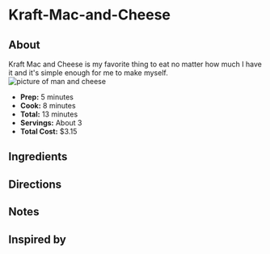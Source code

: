 # Kraft-Mac-and-Cheese
## About
Kraft Mac and Cheese is my favorite thing to eat no matter how much I have it and it's simple enough for me to make myself.
![picture of man and cheese](https://static.onecms.io/wp-content/uploads/sites/38/2015/04/12233511/macandcheese.jpg)
- **Prep:** 5 minutes
- **Cook:** 8 minutes
- **Total:** 13 minutes
- **Servings:** About 3
- **Total Cost:** $3.15
## Ingredients 

## Directions

## Notes

## Inspired by
